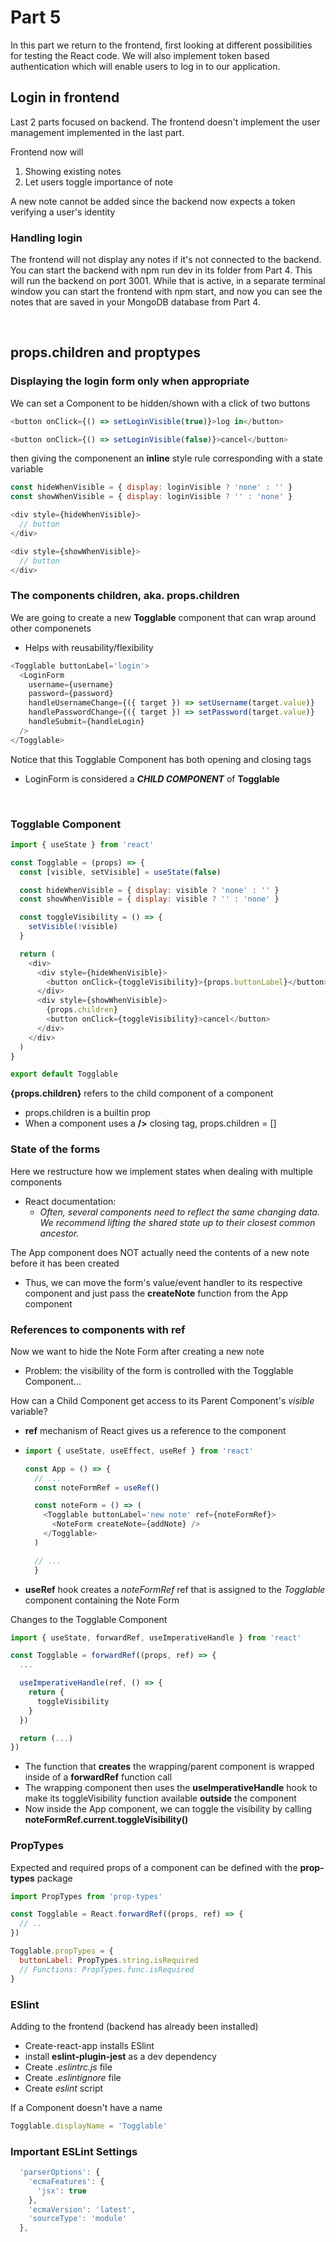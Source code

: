 # Part 5
In this part we return to the frontend, first looking at different possibilities for testing the React code. We will also implement token based authentication which will enable users to log in to our application.

## **Login in frontend**
Last 2 parts focused on backend. The frontend doesn't implement the user management implemented in the last part.

Frontend now will
1) Showing existing notes
2) Let users toggle importance of note

A new note cannot be added since the backend now expects a token verifying a user's identity

### **Handling login**
The frontend will not display any notes if it's not connected to the backend. You can start the backend with npm run dev in its folder from Part 4. This will run the backend on port 3001. While that is active, in a separate terminal window you can start the frontend with npm start, and now you can see the notes that are saved in your MongoDB database from Part 4.

<br>

## **props.children and proptypes**
### **Displaying the login form only when appropriate**
We can set a Component to be hidden/shown with a click of two buttons
```javascript
<button onClick={() => setLoginVisible(true)}>log in</button>

<button onClick={() => setLoginVisible(false)}>cancel</button>
```
then giving the componenent an **inline** style rule corresponding with a state variable
```javascript
const hideWhenVisible = { display: loginVisible ? 'none' : '' }
const showWhenVisible = { display: loginVisible ? '' : 'none' }

<div style={hideWhenVisible}>
  // button
</div>

<div style={showWhenVisible}>
  // button
</div>
```

### **The components children, aka. props.children**
We are going to create a new **Togglable** component that can wrap around other componenets
* Helps with reusability/flexibility

```javascript
<Togglable buttonLabel='login'>
  <LoginForm
    username={username}
    password={password}
    handleUsernameChange={({ target }) => setUsername(target.value)}
    handlePasswordChange={({ target }) => setPassword(target.value)}
    handleSubmit={handleLogin}
  />
</Togglable>
```
Notice that this Togglable Component has both opening and closing tags
* LoginForm is considered a ***CHILD COMPONENT*** of **Togglable**

</br>

### Togglable Component
```javascript
import { useState } from 'react'

const Togglable = (props) => {
  const [visible, setVisible] = useState(false)

  const hideWhenVisible = { display: visible ? 'none' : '' }
  const showWhenVisible = { display: visible ? '' : 'none' }

  const toggleVisibility = () => {
    setVisible(!visible)
  }

  return (
    <div>
      <div style={hideWhenVisible}>
        <button onClick={toggleVisibility}>{props.buttonLabel}</button>
      </div>
      <div style={showWhenVisible}>
        {props.children}
        <button onClick={toggleVisibility}>cancel</button>
      </div>
    </div>
  )
}

export default Togglable
```

**{props.children}** refers to the child component of a component
* props.children is a builtin prop
* When a component uses a **/>** closing tag, props.children = []

### **State of the forms**
Here we restructure how we implement states when dealing with multiple components
* React documentation:
  * *Often, several components need to reflect the same changing data. We recommend lifting the shared state up to their closest common ancestor.*

The App component does NOT actually need the contents of a new note before it has been created
* Thus, we can move the form's value/event handler to its respective component and just pass the **createNote** function from the App component

### **References to components with ref**
Now we want to hide the Note Form after creating a new note
* Problem: the visibility of the form is controlled with the Togglable Component...

How can a Child Component get access to its Parent Component's *visible* variable?
* **ref** mechanism of React gives us a reference to the component
* ```javascript
  import { useState, useEffect, useRef } from 'react'

  const App = () => {
    // ...
    const noteFormRef = useRef()

    const noteForm = () => (
      <Togglable buttonLabel='new note' ref={noteFormRef}>
        <NoteForm createNote={addNote} />
      </Togglable>
    )

    // ...
    }
  ```

* **useRef** hook creates a *noteFormRef* ref that is assigned to the *Togglable* component containing the Note Form

Changes to the Togglable Component
```javascript
import { useState, forwardRef, useImperativeHandle } from 'react'

const Togglable = forwardRef((props, ref) => {
  ...

  useImperativeHandle(ref, () => {
    return {
      toggleVisibility
    }
  })

  return (...)
})
```
* The function that **creates** the wrapping/parent component is wrapped inside of a **forwardRef** function call
* The wrapping component then uses the **useImperativeHandle** hook to make its toggleVisibility function available **outside** the component
* Now inside the App component, we can toggle the visibility by calling **noteFormRef.current.toggleVisibility()**

### **PropTypes**
Expected and required props of a component can be defined with the **prop-types** package
```javascript
import PropTypes from 'prop-types'

const Togglable = React.forwardRef((props, ref) => {
  // ..
})

Togglable.propTypes = {
  buttonLabel: PropTypes.string.isRequired
  // Functions: PropTypes.func.isRequired
}
```
### **ESlint**
Adding to the frontend (backend has already been installed)
* Create-react-app installs ESlint
* install **eslint-plugin-jest** as a dev dependency
* Create *.eslintrc.js* file
* Create *.eslintignore* file 
* Create *eslint* script

If a Component doesn't have a name
```javascript
Togglable.displayName = 'Togglable'
```

### Important ESLint Settings
```javascript
  'parserOptions': {
    'ecmaFeatures': {
      'jsx': true
    },
    'ecmaVersion': 'latest',
    'sourceType': 'module'
  },
```